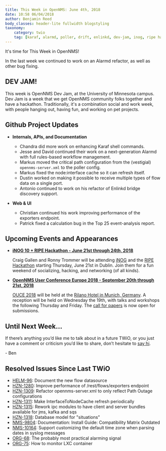 ```yaml
---
title: This Week in OpenNMS: June 4th, 2018
date: 10:58 06/04/2018
author: Benjamin Reed
body_classes: header-lite fullwidth blogstyling
taxonomy:
    category: twio
    tag: [karaf, alarmd, poller, drift, enlinkd, dev-jam, inog, ripe hackathon, ouce]
---
```


It's time for This Week in OpenNMS!

In the last week we continued to work on an Alarmd refactor, as well as other bug fixing.

<!-- git log --author=bamboo@opennms.org --invert-grep --all --no-merges --since='2018-06-04 00:00:00' --until='2018-06-11 00:00:00' --format='%Cblue%ai %Cgreen%aN %Creset%s %Cblue(%H)%Cred%d' --author-date-order | sort | less -R -->

## DEV JAM!

This week is OpenNMS Dev Jam, at the University of Minnesota campus.  Dev Jam is a week that we get OpenNMS community folks together and have a hackathon.  Traditionally, it's a combination social and work week, with people hanging out, having fun, and working on pet projects.


## Github Project Updates

* __Internals, APIs, and Documentation__

  * Chandra did more work on enhancing Karaf shell commands.
  * Jesse and David continued their work on a next-generation Alarmd with full rules-based workflow management.
  * Markus moved the critical path configuration from the (vestigial) `opennms-server.xml` to the poller config.
  * Markus fixed the node:interface cache so it can refresh itself.
  * Dustin worked on making it possible to receive multiple types of flow data on a single port.
  * Antonio continued to work on his refactor of Enlinkd bridge discovery support.

* __Web & UI__

  * Christian continued his work improving performance of the exporters endpoint.
  * Patrick fixed a calculation bug in the Top 25 event-analysis report.


## Upcoming Events and Appearances

* **[iNOG 10 + RIPE Hackathon - June 21st through 24th, 2018](https://inog.net/)**

  Craig Gallen and Ronny Trommer will be attending [iNOG](https://ti.to/inog/10) and the [RIPE Hackathon](https://labs.ripe.net/Members/becha/join-network-operators-tools-hackathon) starting Thursday, June 21st in Dublin.  Join them for a fun weekend of socializing, hacking, and networking (of all kinds).

* **[OpenNMS User Conference Europe 2018 - September 20th through 21st, 2018](https://ouce.opennms.eu/)**

  [OUCE 2018](https://ouce.opennms.eu/) will be held at the [Rilano Hotel in Munich, Germany](https://www.rilano-hotel-muenchen.de/).
  A reception will be held on Wednesday the 19th, with talks and workshops the following Thursday and Friday.
  The [call for papers](https://ouce.opennms.eu/cfp/2018/) is now open for submissions.


## Until Next Week…

If there’s anything you’d like me to talk about in a future TWiO, or you just have a comment or criticism you’d like to share, don’t hesitate to [say hi](mailto:twio@opennms.org).

\- Ben

<!--
  https://github.com/OpenNMS/twio-fodder/blob/master/scripts/twio-issues-list.pl
-->

## Resolved Issues Since Last TWiO

* [HELM-96](https://issues.opennms.org/browse/HELM-96): Document the new flow datasource
* [HZN-1280](https://issues.opennms.org/browse/HZN-1280): Improve performance of /rest/flows/exporters endpoint
* [HZN-1309](https://issues.opennms.org/browse/HZN-1309): Refactor opennms-server.xml to only reflect Path Outage configurations
* [HZN-1311](https://issues.opennms.org/browse/HZN-1311): Make InterfaceToNodeCache refresh periodically
* [HZN-1315](https://issues.opennms.org/browse/HZN-1315): Rework ipc modules to have client and server bundles available for jms, kafka and sqs
* [HZN-1318](https://issues.opennms.org/browse/HZN-1318): Database model for "situations"
* [NMS-9804](https://issues.opennms.org/browse/NMS-9804): Documentation: Install Guide: Compatibility Matrix Outdated
* [NMS-10164](https://issues.opennms.org/browse/NMS-10164): Support customizing the default time zone when parsing dates in syslog messages
* [ORG-68](https://issues.opennms.org/browse/ORG-68): The probably most practical alarming signal
* [ORG-75](https://issues.opennms.org/browse/ORG-75): How to monitor LXC container